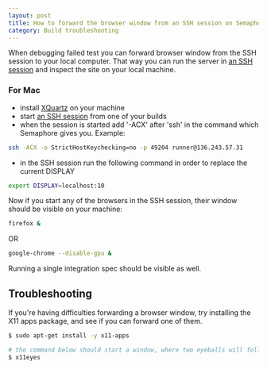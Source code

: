 ```yaml
---
layout: post
title: How to forward the browser window from an SSH session on Semaphore?
category: Build troubleshooting
---
```


When debugging failed test you can forward browser window from the SSH session
to your local computer.
That way you can run the server in [an SSH session](/docs/ssh-access-to-build-environment.html)
and inspect the site on your local machine.

### For Mac

- install [XQuartz](https://www.xquartz.org/) on your machine
- start [an SSH session](/docs/ssh-access-to-build-environment.html) from one of your builds
- when the session is started add '-ACX' after 'ssh' in the command which
 Semaphore gives you. Example:

```bash
ssh -ACX -o StrictHostKeychecking=no -p 49204 runner@136.243.57.31
```

- in the SSH session run the following command
in order to replace the current DISPLAY

```bash
export DISPLAY=localhost:10
```

Now if you start any of the browsers in the SSH session,
their window should be visible on your machine:

```bash
firefox &
```

OR

```bash
google-chrome --disable-gpu &
```

Running a single integration spec should be visible as well.

## Troubleshooting

If you're having difficulties forwarding a browser window, try installing the
X11 apps package, and see if you can forward one of them.

```bash
$ sudo apt-get install -y x11-apps

# the command below should start a window, where two eyeballs will follow your cursor
$ x11eyes
```
